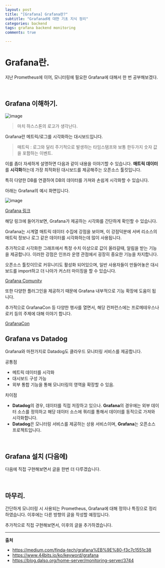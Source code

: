 ```yaml
---
layout: post
title: "[Grafana] Grafana란?"
subtitle: "Grafanad에 대한 기초 지식 정리"
categories: backend
tags: grafana backend monitoring
comments: true

---
```


# Grafana란.

지난 Prometheus에 이어, 모니터링에 필요한 Grafana에 대해서 한 번 공부해보겠다.


<br/>

## Grafana 이해하기.

![image](https://user-images.githubusercontent.com/42582516/99534507-da827180-29ea-11eb-9c4b-8ebb2c3f440d.png)

> 마치 하스스톤의 로고가 생각난다.

Grafana란 메트릭/로그를 시각화하는 대시보드입니다.

> 매트릭 : 로그와 달리 주기적으로 발생하는 타임스탬프와 보통 한두가지 숫자 값을 포함하는 이벤트.

이를 좀더 자세하게 설명하면 다음과 같이 내용을 이야기할 수 있습니다. **매트릭 데이터**를 **시각화**하는데 가장 최적화된 대시보드를 제공해주는 오픈소스 툴킷입니다.

특히 다양한 DB를 연결하여 DB의 데이터를 가져와 손쉽게 시각화할 수 있습니다.

아래는 Grafana의 예시 화면입니다.

![image](https://user-images.githubusercontent.com/42582516/99536438-b4aa9c00-29ed-11eb-84cc-68b2380c5c9c.png)


[Grafana 링크](https://play.grafana.org/d/000000012/grafana-play-home?orgId=1)


해당 링크에 들어가보면, Grafana가 제공하는 시각화를 간단하게 확인할 수 있습니다.

Grafana는 시계열 매트릭 데이터 수집에 강점을 보이며, 이 강점덕분에 서버 리소스의 매트릭 정보나 로그 같은 데이터를 시각화하는데 많이 사용됩니다.

추가적으로 시각화한 그래프에서 특정 수치 이상으로 값이 올라갈때, 알림을 받는 기능을 제공합니다. 이러한 강점은 인프라 운영 관점에서 굉장히 중요한 기능을 차지합니다.

오픈소스 툴킷이므로 커뮤니티도 활성화 되어있으며, 일반 사용자들이 만들어놓은 대시보드를 import하고 더 나아가 커스터 마이징을 할 수 있습니다.

[Grafana Comunity](https://community.grafana.com/)

또한 다양한 플러그인을 제공하기 때문에 Grafana 내부적으로 기능 확장에 도움이 됩니다.

추가적으로 GrafanaCon 등 다양한 행사를 열면서, 해당 컨퍼런스에는 프로메테우스나 로키 등의 주제에 대해 이야기 합니다.

[GrafanaCon](https://grafana.com/about/events/grafanacon/2020/)


## Grafana vs Datadog

Grafana와 마찬가지로 Datadog도 클라우드 모니터링 서비스를 제공합니다. 

공통점
- 메트릭 데이터를 시각화
- 대시보드 구성 가능
- 외부 통합 기능을 통해 모니터링의 영역을 확장할 수 있음.

차이점
- **Datadog**의 경우, 데이터를 직접 저장하고 있으나. **Grafana**의 경우에는 외부 데이터 소스를 정의하고 해당 데이터 소스에 쿼리를 통해서 데이터를 동적으로 가져와 시각화합니다.
- **Datadog**은 모니터링 서비스를 제공하는 상용 서비스이며, **Grafana**는 오픈소스 프로젝트입니다.


<br/>

## Grafana 설치 (다음에)

다음에 직접 구현해보면서 글을 한번 더 다루겠습니다.

<br/>

## 마무리.

간단하게 모니터링 시 사용되는 Prometheus, Grafana에 대해 정의나 특징으로 정리하였습니다. 이후에는 다른 방향의 글을 작성할 예정입니다.

추가적으로 직접 구현해보면서, 이후의 글을 추가하겠습니다.


---
**출처**
- https://medium.com/finda-tech/grafana%EB%9E%80-f3c7c1551c38
- https://www.44bits.io/ko/keyword/grafana
- https://blog.dalso.org/home-server/monitoring-server/3744
